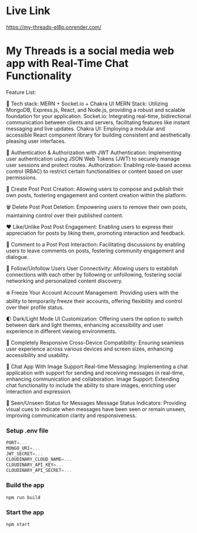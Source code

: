 # Live Link
https://my-threads-el8p.onrender.com/

# My Threads is a social media web app with Real-Time Chat Functionality

Feature List:

🌟 Tech stack: MERN + Socket.io + Chakra UI
MERN Stack: Utilizing MongoDB, Express.js, React, and Node.js, providing a robust and scalable foundation for your application.
Socket.io: Integrating real-time, bidirectional communication between clients and servers, facilitating features like instant messaging and live updates.
Chakra UI: Employing a modular and accessible React component library for building consistent and aesthetically pleasing user interfaces.

🎃 Authentication & Authorization with JWT
Authentication: Implementing user authentication using JSON Web Tokens (JWT) to securely manage user sessions and protect routes.
Authorization: Enabling role-based access control (RBAC) to restrict certain functionalities or content based on user permissions.

📝 Create Post
Post Creation: Allowing users to compose and publish their own posts, fostering engagement and content creation within the platform.

🗑️ Delete Post
Post Deletion: Empowering users to remove their own posts, maintaining control over their published content.

❤️ Like/Unlike Post
Post Engagement: Enabling users to express their appreciation for posts by liking them, promoting interaction and feedback.

💬 Comment to a Post
Post Interaction: Facilitating discussions by enabling users to leave comments on posts, fostering community engagement and dialogue.

👥 Follow/Unfollow Users
User Connectivity: Allowing users to establish connections with each other by following or unfollowing, fostering social networking and personalized content discovery.

❄️ Freeze Your Account
Account Management: Providing users with the ability to temporarily freeze their accounts, offering flexibility and control over their profile status.

🌓 Dark/Light Mode
UI Customization: Offering users the option to switch between dark and light themes, enhancing accessibility and user experience in different viewing environments.

📱 Completely Responsive
Cross-Device Compatibility: Ensuring seamless user experience across various devices and screen sizes, enhancing accessibility and usability.

💬 Chat App With Image Support
Real-time Messaging: Implementing a chat application with support for sending and receiving messages in real-time, enhancing communication and collaboration.
Image Support: Extending chat functionality to include the ability to share images, enriching user interaction and expression.

👀 Seen/Unseen Status for Messages
Message Status Indicators: Providing visual cues to indicate when messages have been seen or remain unseen, improving communication clarity and responsiveness.

### Setup .env file

```js
PORT=...
MONGO_URI=...
JWT_SECRET=...
CLOUDINARY_CLOUD_NAME=...
CLOUDINARY_API_KEY=...
CLOUDINARY_API_SECRET=...
```

### Build the app

```shell
npm run build
```

### Start the app

```shell
npm start
```
